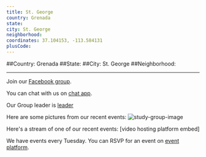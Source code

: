 ```yaml
---
title: St. George
country: Grenada
state: 
city: St. George
neighborhood: 
coordinates: 37.104153, -113.584131
plusCode:
---
```


##Country: Grenada
##State: 
##City: St. George
##Neighborhood: 
*****
Join our [Facebook group](https://www.facebook.com/groups/free.code.camp.stgeorge.gd).

You can chat with us on [chat app]().

Our Group leader is [leader]()

Here are some pictures from our recent events:
![study-group-image]()

Here's a stream of one of our recent events:
[video hosting platform embed]

We have events every Tuesday. You can RSVP for an event on [event platform]().
